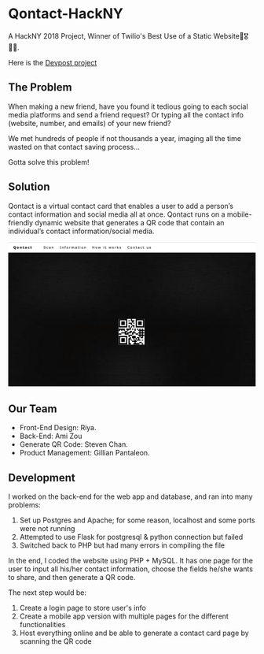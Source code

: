 # Qontact-HackNY
A HackNY 2018 Project, Winner of Twilio's Best Use of a Static Website🎉🎖🙌🏼.

Here is the [Devpost project](https://devpost.com/software/ook-sharing-contact-info-with-one-click )

## The Problem
When making a new friend, have you found it tedious going to each social media platforms and send a friend request? Or typing all the contact info (website, number, and emails) of your new friend?

We met hundreds of people if not thousands a year, imaging all the time wasted on that contact saving process...

Gotta solve this problem!

## Solution
Qontact is a virtual contact card that enables a user to add a person’s contact information and social media all at once. Qontact runs on a mobile-friendly dynamic website that generates a QR code that contain an individual’s contact information/social media.

![Qcontact](https://github.com/ami-zou/Qontact-HackNY/blob/master/Ook-HackNY/QContact-front%20page.png)

## Our Team
* Front-End Design: Riya. 
* Back-End: Ami Zou
* Generate QR Code: Steven Chan. 
* Product Management: Gillian Pantaleon.

## Development
I worked on the back-end for the web app and database, and ran into many problems:
1. Set up Postgres and Apache; for some reason, localhost and some ports were not running
2. Attempted to use Flask for postgresql & python connection but failed
3. Switched back to PHP but had many errors in compiling the file

In the end, I coded the website using PHP + MySQL. It has one page for the user to input all his/her contact information, choose the fields he/she wants to share, and then generate a QR code.

The next step would be:
1. Create a login page to store user's info
2. Create a mobile app version with multiple pages for the different functionalities
3. Host everything online and be able to generate a contact card page by scanning the QR code
